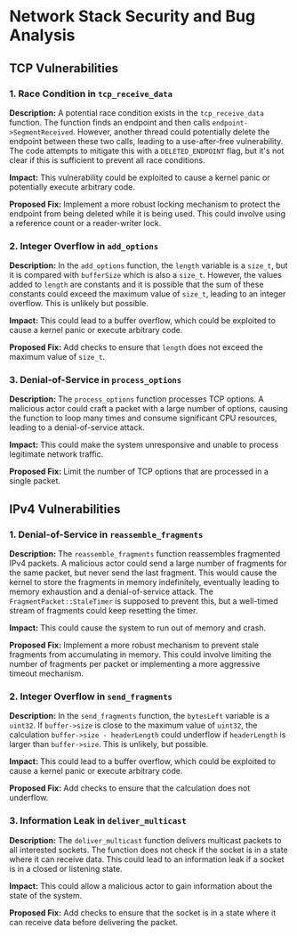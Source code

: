 # Network Stack Security and Bug Analysis

## TCP Vulnerabilities

### 1. Race Condition in `tcp_receive_data`

**Description:**
A potential race condition exists in the `tcp_receive_data` function. The function finds an endpoint and then calls `endpoint->SegmentReceived`. However, another thread could potentially delete the endpoint between these two calls, leading to a use-after-free vulnerability. The code attempts to mitigate this with a `DELETED_ENDPOINT` flag, but it's not clear if this is sufficient to prevent all race conditions.

**Impact:**
This vulnerability could be exploited to cause a kernel panic or potentially execute arbitrary code.

**Proposed Fix:**
Implement a more robust locking mechanism to protect the endpoint from being deleted while it is being used. This could involve using a reference count or a reader-writer lock.

### 2. Integer Overflow in `add_options`

**Description:**
In the `add_options` function, the `length` variable is a `size_t`, but it is compared with `bufferSize` which is also a `size_t`. However, the values added to `length` are constants and it is possible that the sum of these constants could exceed the maximum value of `size_t`, leading to an integer overflow. This is unlikely but possible.

**Impact:**
This could lead to a buffer overflow, which could be exploited to cause a kernel panic or execute arbitrary code.

**Proposed Fix:**
Add checks to ensure that `length` does not exceed the maximum value of `size_t`.

### 3. Denial-of-Service in `process_options`

**Description:**
The `process_options` function processes TCP options. A malicious actor could craft a packet with a large number of options, causing the function to loop many times and consume significant CPU resources, leading to a denial-of-service attack.

**Impact:**
This could make the system unresponsive and unable to process legitimate network traffic.

**Proposed Fix:**
Limit the number of TCP options that are processed in a single packet.

## IPv4 Vulnerabilities

### 1. Denial-of-Service in `reassemble_fragments`

**Description:**
The `reassemble_fragments` function reassembles fragmented IPv4 packets. A malicious actor could send a large number of fragments for the same packet, but never send the last fragment. This would cause the kernel to store the fragments in memory indefinitely, eventually leading to memory exhaustion and a denial-of-service attack. The `FragmentPacket::StaleTimer` is supposed to prevent this, but a well-timed stream of fragments could keep resetting the timer.

**Impact:**
This could cause the system to run out of memory and crash.

**Proposed Fix:**
Implement a more robust mechanism to prevent stale fragments from accumulating in memory. This could involve limiting the number of fragments per packet or implementing a more aggressive timeout mechanism.

### 2. Integer Overflow in `send_fragments`

**Description:**
In the `send_fragments` function, the `bytesLeft` variable is a `uint32`. If `buffer->size` is close to the maximum value of `uint32`, the calculation `buffer->size - headerLength` could underflow if `headerLength` is larger than `buffer->size`. This is unlikely, but possible.

**Impact:**
This could lead to a buffer overflow, which could be exploited to cause a kernel panic or execute arbitrary code.

**Proposed Fix:**
Add checks to ensure that the calculation does not underflow.

### 3. Information Leak in `deliver_multicast`

**Description:**
The `deliver_multicast` function delivers multicast packets to all interested sockets. The function does not check if the socket is in a state where it can receive data. This could lead to an information leak if a socket is in a closed or listening state.

**Impact:**
This could allow a malicious actor to gain information about the state of the system.

**Proposed Fix:**
Add checks to ensure that the socket is in a state where it can receive data before delivering the packet.
